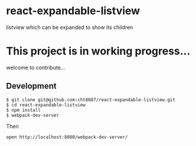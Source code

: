 # react-expandable-listview
listview which can be expanded to show its children

# This project is in working progress...

welcome to contribute...


## Development

```
$ git clone git@github.com:cht8687/react-expandable-listview.git
$ cd react-expandable-listview
$ npm install
$ webpack-dev-server
```


Then

```
open http://localhost:8080/webpack-dev-server/